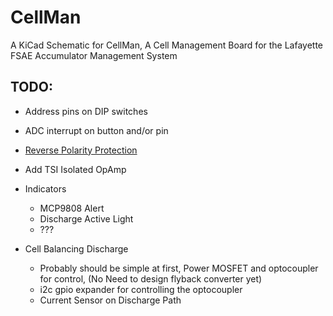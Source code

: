 # CellMan
A KiCad Schematic for CellMan, A Cell Management Board for the Lafayette FSAE Accumulator Management System



## TODO:

- Address pins on DIP switches
- ADC interrupt on button and/or pin
- [Reverse Polarity Protection](http://www.ti.com/lit/an/slva139/slva139.pdf)


- Add TSI Isolated OpAmp

- Indicators
	- MCP9808 Alert
	- Discharge Active Light	
	- ???

- Cell Balancing Discharge
	- Probably should be simple at first, Power MOSFET and optocoupler for control,
		(No Need to design flyback converter yet)
	- i2c gpio expander for controlling the optocoupler
	- Current Sensor on Discharge Path

